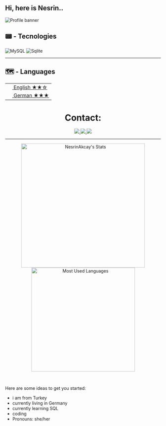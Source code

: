## Hi, here is Nesrin..
![Profile banner](https://i.imgur.com/VNP2tTx.gif)

## 📟 - Tecnologies

![MySQL](https://img.shields.io/badge/MySQL-00000F?style=for-the-badge&logo=mysql&logoColor=white)
![Sqlite](https://img.shields.io/badge/SQLite-07405E?style=for-the-badge&logo=sqlite&logoColor=white)
<hr>

## 🗺️ - Languages
<table>
<tr><td><a href="README.md"><img src="https://github.com/milaan9/milaan9/blob/main/197484.svg" height="15"> English ★★☆</a></td></tr>

<tr><td><a href="README_pt.md"><img src="https://github.com/milaan9/milaan9/blob/main/197571.svg" height="15"> German ★★★</a></td></tr>
</table>

<!-- Social icons section -->
<h1 align="center"> Contact: </h1>
  <p align="center">
<a href="https://twitter.com/nesrinakcays_/"><img src="https://img.shields.io/badge/Twitter-1DA1F2?style=for-the-badge&logo=twitter&logoColor=white"/> </a>
<a href="https://www.instagram.com/nesrin.akcays__/"><img src="https://img.shields.io/badge/Instagram-E4405F?style=for-the-badge&logo=instagram&logoColor=white"/> </a>
<a href="mailto:nesrin.akcays08@gmail.com">
      <img src="https://img.shields.io/badge/SEND%20MAIL-7cebf5?&style=for-the-badge&logo=MAIL.RU&logoColor=black">
    </a>
  </p>
</h2>
<hr>
<p align="center">
  <a href="https://github.com/NesrinAkcay" target="_blank">
    <img width="400em" src="https://github-readme-stats.vercel.app/api?username=NesrinAkcay&show_icons=true&theme=react&rank_icon=github" alt="NesrinAkcay's Stats" />
    <img width="335em" src="https://github-readme-stats.vercel.app/api/top-langs/?username=NesrinAkcay&layout=compact&theme=react" alt="Most Used Languages" />
  </a>
</p>
</details>
<br>

Here are some ideas to get you started:

- i am from Turkey
- currently living in Germany
- currently learning SQL
- coding
- Pronouns: she/her

